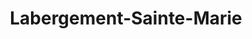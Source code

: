 ---
title: Labergement-Sainte-Marie
url: /labergement-sainte-marie/
latitude: 46.788
longitude: 6.274
---